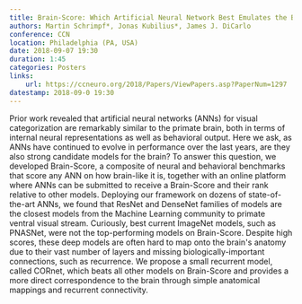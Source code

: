 ```yaml
---
title: Brain-Score: Which Artificial Neural Network Best Emulates the Brain’s Neural Network?
authors: Martin Schrimpf*, Jonas Kubilius*, James J. DiCarlo
conference: CCN
location: Philadelphia (PA, USA)
date: 2018-09-07 19:30
duration: 1:45
categories: Posters
links:
    url: https://ccneuro.org/2018/Papers/ViewPapers.asp?PaperNum=1297
datestamp: 2018-09-0 19:30
---
```


Prior work revealed that artificial neural networks (ANNs) for visual categorization are remarkably similar to the primate brain, both in terms of internal neural representations as well as behavioral output. Here we ask, as ANNs have continued to evolve in performance over the last years, are they also strong candidate models for the brain? To answer this question, we developed Brain-Score, a composite of neural and behavioral benchmarks that score any ANN on how brain-like it is, together with an online platform where ANNs can be submitted to receive a Brain-Score and their rank relative to other models. Deploying our framework on dozens of state-of-the-art ANNs, we found that ResNet and DenseNet families of models are the closest models from the Machine Learning community to primate ventral visual stream. Curiously, best current ImageNet models, such as PNASNet, were not the top-performing models on Brain-Score. Despite high scores, these deep models are often hard to map onto the brain's anatomy due to their vast number of layers and missing biologically-important connections, such as recurrence. We propose a small recurrent model, called CORnet, which beats all other models on Brain-Score and provides a more direct correspondence to the brain through simple anatomical mappings and recurrent connectivity.